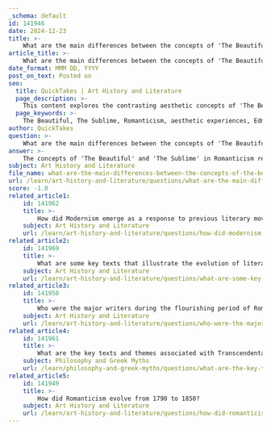 ```yaml
---
_schema: default
id: 141946
date: 2024-12-23
title: >-
    What are the main differences between the concepts of 'The Beautiful' and 'The Sublime' in Romanticism?
article_title: >-
    What are the main differences between the concepts of 'The Beautiful' and 'The Sublime' in Romanticism?
date_format: MMM DD, YYYY
post_on_text: Posted on
seo:
  title: QuickTakes | Art History and Literature
  page_description: >-
    This content explores the contrasting aesthetic concepts of 'The Beautiful' and 'The Sublime' as defined in Romanticism, highlighting their emotional impacts and philosophical implications.
  page_keywords: >-
    The Beautiful, The Sublime, Romanticism, aesthetic experiences, Edmund Burke, harmony, balance, pleasure, awe, terror, vastness, sensory perception, individual taste, emotional response, nature, Neoclassical ideals
author: QuickTakes
question: >-
    What are the main differences between the concepts of 'The Beautiful' and 'The Sublime' in Romanticism?
answer: >-
    The concepts of 'The Beautiful' and 'The Sublime' in Romanticism represent two contrasting aesthetic experiences that emerged during this period. \n\n1. **The Beautiful**: This concept is associated with harmony, balance, and pleasure. It evokes feelings of comfort and admiration, often characterized by well-formed and aesthetically pleasing objects. According to Edmund Burke, the Beautiful is that which is pleasing to the senses and elicits a sense of enjoyment without any threat to the observer. It is rooted in sensory perception and individual taste, leading to a pleasurable emotional response.\n\n2. **The Sublime**: In contrast, the Sublime encompasses feelings of awe, terror, and a sense of the vastness of nature. It inspires a deep emotional response that transcends mere beauty, often involving elements that can compel or even destroy the observer. Burke describes the Sublime as a quality that excites the ideas of grandeur and vastness, which can be both terrifying and noble. The experience of the Sublime is often linked to the overwhelming power of nature and the feelings of insignificance it can evoke in individuals.\n\nIn summary, while the Beautiful is about aesthetic pleasure and harmony, the Sublime is about the profound emotional impact of vastness and terror. This distinction marks a significant shift from the Neoclassical ideals to the Romantic emphasis on individual emotional experience and the complexities of nature.
subject: Art History and Literature
file_name: what-are-the-main-differences-between-the-concepts-of-the-beautiful-and-the-sublime-in-romanticism.md
url: /learn/art-history-and-literature/questions/what-are-the-main-differences-between-the-concepts-of-the-beautiful-and-the-sublime-in-romanticism
score: -1.0
related_article1:
    id: 141962
    title: >-
        How did Modernism emerge as a response to previous literary movements like Romanticism and Transcendentalism?
    subject: Art History and Literature
    url: /learn/art-history-and-literature/questions/how-did-modernism-emerge-as-a-response-to-previous-literary-movements-like-romanticism-and-transcendentalism
related_article2:
    id: 141969
    title: >-
        What are some key texts that illustrate the evolution of literary thought from Romanticism to Modernism?
    subject: Art History and Literature
    url: /learn/art-history-and-literature/questions/what-are-some-key-texts-that-illustrate-the-evolution-of-literary-thought-from-romanticism-to-modernism
related_article3:
    id: 141950
    title: >-
        Who were the major writers during the flourishing period of Romanticism?
    subject: Art History and Literature
    url: /learn/art-history-and-literature/questions/who-were-the-major-writers-during-the-flourishing-period-of-romanticism
related_article4:
    id: 141961
    title: >-
        What are the key texts and themes associated with Transcendentalism?
    subject: Philosophy and Greek Myths
    url: /learn/philosophy-and-greek-myths/questions/what-are-the-key-texts-and-themes-associated-with-transcendentalism
related_article5:
    id: 141949
    title: >-
        How did Romanticism evolve from 1790 to 1850?
    subject: Art History and Literature
    url: /learn/art-history-and-literature/questions/how-did-romanticism-evolve-from-1790-to-1850
---
```


&nbsp;